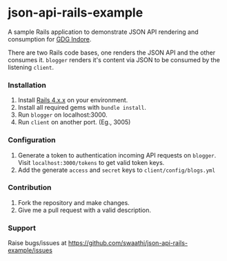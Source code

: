 # json-api-rails-example
A sample Rails application to demonstrate JSON API rendering and consumption for [GDG Indore](http://www.gdgindore.in).

There are two Rails code bases, one renders the JSON API and the other consumes it. `blogger` renders it's content via JSON to be consumed by the listening `client`.

### Installation
1. Install [Rails 4.x.x](http://rubyonrails.org) on your environment.
2. Install all required gems with `bundle install`.
3. Run `blogger` on localhost:3000.
4. Run `client` on another port. (Eg., 3005)

### Configuration
1. Generate a token to authentication incoming API requests on `blogger`. Visit `localhost:3000/tokens` to get valid token keys.
2. Add the generate `access` and `secret` keys to `client/config/blogs.yml`

### Contribution
1. Fork the repository and make changes.
2. Give me a pull request with a valid description.

### Support
Raise bugs/issues at https://github.com/swaathi/json-api-rails-example/issues
